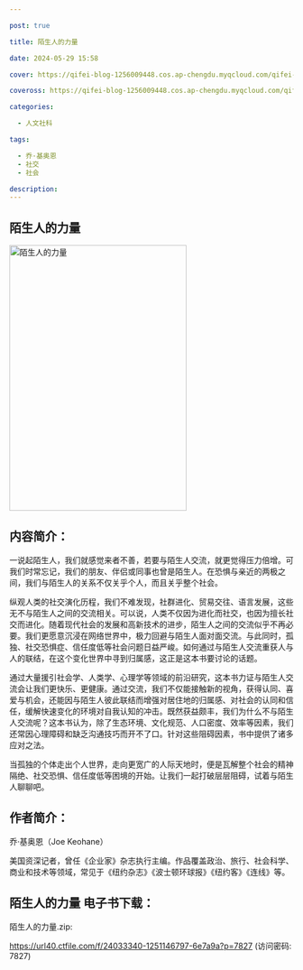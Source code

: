 ```yaml
---

post: true

title: 陌生人的力量

date: 2024-05-29 15:58

cover: https://qifei-blog-1256009448.cos.ap-chengdu.myqcloud.com/qifei-blog/6576cb86c458853aeff4871f.jpg

coveross: https://qifei-blog-1256009448.cos.ap-chengdu.myqcloud.com/qifei-blog/6576cb86c458853aeff4871f.jpg

categories:

  - 人文社科

tags:

  - 乔·基奥恩
  - 社交
  - 社会

description:
---
```


## 陌生人的力量
<img alt="陌生人的力量 " class="aligncenter loading" data-was-processed="true" decoding="async" fetchpriority="high" height="471" src="https://qifei-blog-1256009448.cos.ap-chengdu.myqcloud.com/qifei-blog/6576cb86c458853aeff4871f.jpg " style="cursor: zoom-in;" width="314"/>

## 内容简介：

一说起陌生人，我们就感觉来者不善，若要与陌生人交流，就更觉得压力倍增。可我们时常忘记，我们的朋友、伴侣或同事也曾是陌生人。在恐惧与亲近的两极之间，我们与陌生人的关系不仅关乎个人，而且关乎整个社会。

纵观人类的社交演化历程，我们不难发现，社群进化、贸易交往、语言发展，这些无不与陌生人之间的交流相关。可以说，人类不仅因为进化而社交，也因为擅长社交而进化。随着现代社会的发展和高新技术的进步，陌生人之间的交流似乎不再必要。我们更愿意沉浸在网络世界中，极力回避与陌生人面对面交流。与此同时，孤独、社交恐惧症、信任度低等社会问题日益严峻。如何通过与陌生人交流重获人与人的联结，在这个变化世界中寻到归属感，这正是这本书要讨论的话题。

通过大量援引社会学、人类学、心理学等领域的前沿研究，这本书力证与陌生人交流会让我们更快乐、更健康。通过交流，我们不仅能接触新的视角，获得认同、喜爱与机会，还能因与陌生人彼此联结而增强对居住地的归属感、对社会的认同和信任，缓解快速变化的环境对自我认知的冲击。既然获益颇丰，我们为什么不与陌生人交流呢？这本书认为，除了生态环境、文化规范、人口密度、效率等因素，我们还常因心理障碍和缺乏沟通技巧而开不了口。针对这些阻碍因素，书中提供了诸多应对之法。

当孤独的个体走出个人世界，走向更宽广的人际天地时，便是瓦解整个社会的精神隔绝、社交恐惧、信任度低等困境的开始。让我们一起打破层层阻碍，试着与陌生人聊聊吧。

## 作者简介：

乔·基奥恩（Joe Keohane）

美国资深记者，曾任《企业家》杂志执行主编。作品覆盖政治、旅行、社会科学、商业和技术等领域，常见于《纽约杂志》《波士顿环球报》《纽约客》《连线》等。

## 陌生人的力量 电子书下载：

陌生人的力量.zip: 

https://url40.ctfile.com/f/24033340-1251146797-6e7a9a?p=7827 (访问密码: 7827)

